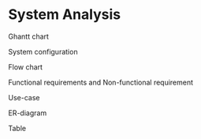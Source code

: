 # System Analysis

Ghantt chart

System configuration

Flow chart

Functional requirements and Non-functional requirement

Use-case

ER-diagram

Table
